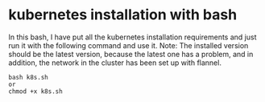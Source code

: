 # kubernetes installation with bash
In this bash, I have put all the kubernetes installation requirements and just run it with the following command and use it.
Note: The installed version should be the latest version, because the latest one has a problem,
and in addition, the network in the cluster has been set up with flannel.
```
bash k8s.sh 
or 
chmod +x k8s.sh
```

